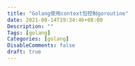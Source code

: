 ```yaml
---
title: "Golang使用context包控制goroutine"
date: 2021-08-14T19:34:46+08:00
Description: ""
Tags: [golang]
Categories: [golang]
DisableComments: false
draft: true
---
```

